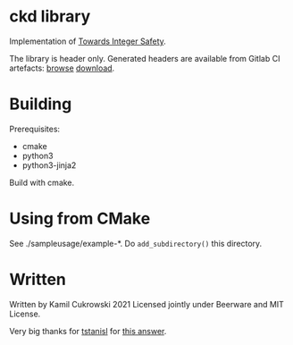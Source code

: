 # ckd library

Implementation of [Towards Integer Safety](http://www.open-std.org/jtc1/sc22/wg14/www/docs/n2792.pdf).

The library is header only.
Generated headers are available from Gitlab CI artefacts: [browse](https://gitlab.com/Kamcuk/ckd/-/jobs/artifacts/master/browse?job=gcc) [download](https://gitlab.com/Kamcuk/ckd/-/jobs/artifacts/master/download?job=gcc).

# Building

Prerequisites:
- cmake
- python3
- python3-jinja2

Build with cmake.

# Using from CMake

See ./sampleusage/example-*. Do `add_subdirectory()` this directory.

# Written

Written by Kamil Cukrowski 2021
Licensed jointly under Beerware and MIT License.

Very big thanks for [tstanisl](https://stackoverflow.com/users/4989451/tstanisl) for [this answer](https://stackoverflow.com/a/70096454/9072753).
